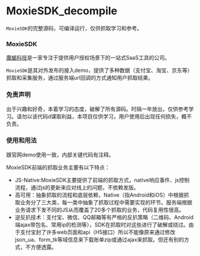 # MoxieSDK_decompile
`MoxieSDK`的完整源码，可编译运行，仅供抓取学习和参考。

### MoxieSDK

[魔蝎科技](http://www.91moxie.com/)是一家专注于提供用户授权场景下的一站式SaaS工具的公司。

`MoxieSDK`是其对外发布的接入demo，提供了多种数据（支付宝、淘宝、京东等）抓取和采集服务，通过服务端url回调的方式通知用户抓取结果。

### 免责声明

出于兴趣和好奇，本着学习的态度，破解了所有源码。时隔一年放出，仅供参考学习。请勿以该代码d谋取利益，本项目仅供学习，用户使用后出现任何损失，概不负责。


### 使用和用法

跟官网demo使用一致，内部关键代码有注释。

MoxieSDK前端的抓取业务主要有以下特点：

- JS-Native:MoxieSDK主要提供了前端的抓取方式，native响应事件、js控制流程，通过js的更新来应对线上的问题，不依赖发版。
- 高可用：抽象抓取的流程和底层依赖，Native（指Android和iOS）中根据抓取业务分了三大类，每一类中抽象了抓取过程中需要实现的环节。服务端根据业务请求下发不同的JS从而覆盖了20多个抓取的业务，代码复用性很高。
- 逆反扒技术：支付宝、微信、QQ邮箱等有严格的反扒策略（二维码、Android端ajax带包名、常用ip的检测等），SDK在抓取时对这些进行了破解或绕过。由于支付宝封了许多web页面和api（H5接口）所以不能像原来通过修改json_ua、form_tk等域信息来下载账单zip或通过ajax来抓取。但还有别的方式，不方便透露。



